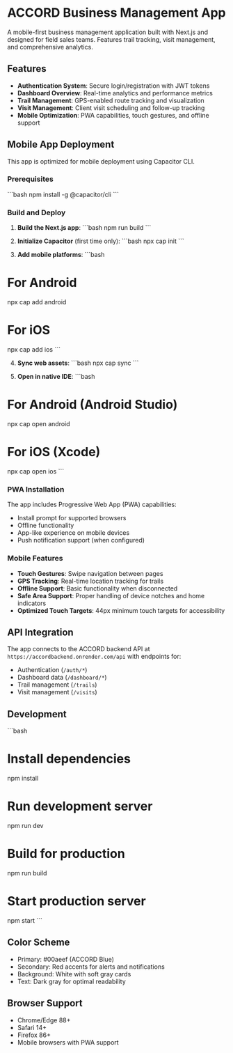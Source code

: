 # ACCORD Business Management App

A mobile-first business management application built with Next.js and designed for field sales teams. Features trail tracking, visit management, and comprehensive analytics.

## Features

- **Authentication System**: Secure login/registration with JWT tokens
- **Dashboard Overview**: Real-time analytics and performance metrics
- **Trail Management**: GPS-enabled route tracking and visualization
- **Visit Management**: Client visit scheduling and follow-up tracking
- **Mobile Optimization**: PWA capabilities, touch gestures, and offline support

## Mobile App Deployment

This app is optimized for mobile deployment using Capacitor CLI.

### Prerequisites

\`\`\`bash
npm install -g @capacitor/cli
\`\`\`

### Build and Deploy

1. **Build the Next.js app**:
\`\`\`bash
npm run build
\`\`\`

2. **Initialize Capacitor** (first time only):
\`\`\`bash
npx cap init
\`\`\`

3. **Add mobile platforms**:
\`\`\`bash
# For Android
npx cap add android

# For iOS
npx cap add ios
\`\`\`

4. **Sync web assets**:
\`\`\`bash
npx cap sync
\`\`\`

5. **Open in native IDE**:
\`\`\`bash
# For Android (Android Studio)
npx cap open android

# For iOS (Xcode)
npx cap open ios
\`\`\`

### PWA Installation

The app includes Progressive Web App (PWA) capabilities:
- Install prompt for supported browsers
- Offline functionality
- App-like experience on mobile devices
- Push notification support (when configured)

### Mobile Features

- **Touch Gestures**: Swipe navigation between pages
- **GPS Tracking**: Real-time location tracking for trails
- **Offline Support**: Basic functionality when disconnected
- **Safe Area Support**: Proper handling of device notches and home indicators
- **Optimized Touch Targets**: 44px minimum touch targets for accessibility

## API Integration

The app connects to the ACCORD backend API at `https://accordbackend.onrender.com/api` with endpoints for:
- Authentication (`/auth/*`)
- Dashboard data (`/dashboard/*`)
- Trail management (`/trails`)
- Visit management (`/visits`)

## Development

\`\`\`bash
# Install dependencies
npm install

# Run development server
npm run dev

# Build for production
npm run build

# Start production server
npm start
\`\`\`

## Color Scheme

- Primary: #00aeef (ACCORD Blue)
- Secondary: Red accents for alerts and notifications
- Background: White with soft gray cards
- Text: Dark gray for optimal readability

## Browser Support

- Chrome/Edge 88+
- Safari 14+
- Firefox 86+
- Mobile browsers with PWA support
